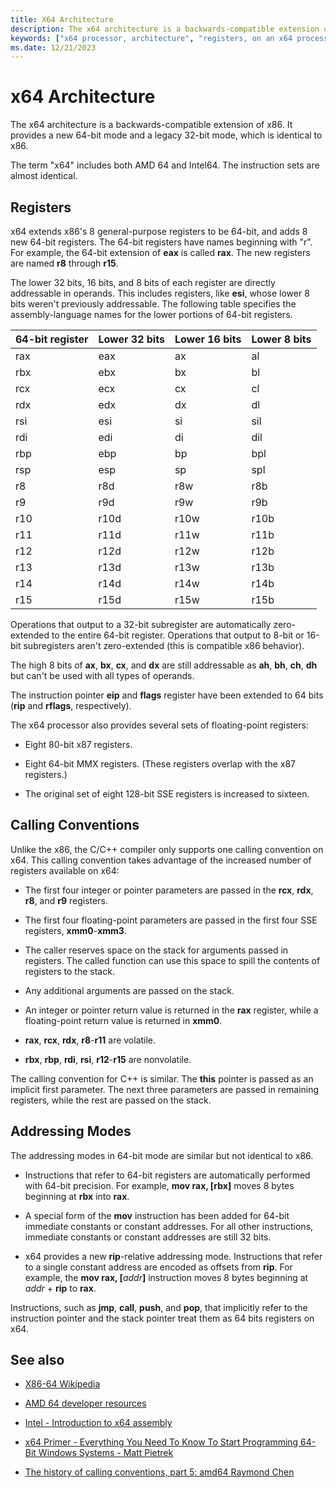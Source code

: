 ```yaml
---
title: X64 Architecture
description: The x64 architecture is a backwards-compatible extension of x86. It provides a legacy 32-bit mode, which is identical to x86, and a new 64-bit mode.
keywords: ["x64 processor, architecture", "registers, on an x64 processor", "x64 processor, registers"]
ms.date: 12/21/2023
---
```


# x64 Architecture

The x64 architecture is a backwards-compatible extension of x86. It provides a new 64-bit mode and a legacy 32-bit mode, which is identical to x86.

The term "x64" includes both AMD 64 and Intel64. The instruction sets are almost identical.

## Registers

x64 extends x86's 8 general-purpose registers to be 64-bit, and adds 8 new 64-bit registers. The 64-bit registers have names beginning with "r". For example, the 64-bit extension of **eax** is called **rax**. The new registers are named **r8** through **r15**.

The lower 32 bits, 16 bits, and 8 bits of each register are directly addressable in operands. This includes registers, like **esi**, whose lower 8 bits weren't previously addressable. The following table specifies the assembly-language names for the lower portions of 64-bit registers.

| 64-bit register | Lower 32 bits | Lower 16 bits | Lower 8 bits |
|-----------------|---------------|---------------|--------------|
| rax             | eax           | ax            | al           |
| rbx             | ebx           | bx            | bl           |
| rcx             | ecx           | cx            | cl           |
| rdx             | edx           | dx            | dl           |
| rsi             | esi           | si            | sil          |
| rdi             | edi           | di            | dil          |
| rbp             | ebp           | bp            | bpl          |
| rsp             | esp           | sp            | spl          |
| r8              | r8d           | r8w           | r8b          |
| r9              | r9d           | r9w           | r9b          |
| r10             | r10d          | r10w          | r10b         |
| r11             | r11d          | r11w          | r11b         |
| r12             | r12d          | r12w          | r12b         |
| r13             | r13d          | r13w          | r13b         |
| r14             | r14d          | r14w          | r14b         |
| r15             | r15d          | r15w          | r15b         |

Operations that output to a 32-bit subregister are automatically zero-extended to the entire 64-bit register. Operations that output to 8-bit or 16-bit subregisters aren't zero-extended (this is compatible x86 behavior).

The high 8 bits of **ax**, **bx**, **cx**, and **dx** are still addressable as **ah**, **bh**, **ch**, **dh** but can't be used with all types of operands.

The instruction pointer **eip** and **flags** register have been extended to 64 bits (**rip** and **rflags**, respectively).

The x64 processor also provides several sets of floating-point registers:

- Eight 80-bit x87 registers.

- Eight 64-bit MMX registers. (These registers overlap with the x87 registers.)

- The original set of eight 128-bit SSE registers is increased to sixteen.

## Calling Conventions

Unlike the x86, the C/C++ compiler only supports one calling convention on x64. This calling convention takes advantage of the increased number of registers available on x64:

- The first four integer or pointer parameters are passed in the **rcx**, **rdx**, **r8**, and **r9** registers.

- The first four floating-point parameters are passed in the first four SSE registers, **xmm0**-**xmm3**.

- The caller reserves space on the stack for arguments passed in registers. The called function can use this space to spill the contents of registers to the stack.

- Any additional arguments are passed on the stack.

- An integer or pointer return value is returned in the **rax** register, while a floating-point return value is returned in **xmm0**.

- **rax**, **rcx**, **rdx**, **r8**-**r11** are volatile.

- **rbx**, **rbp**, **rdi**, **rsi**, **r12**-**r15** are nonvolatile.

The calling convention for C++ is similar. The **this** pointer is passed as an implicit first parameter. The next three parameters are passed in remaining registers, while the rest are passed on the stack.

## Addressing Modes

The addressing modes in 64-bit mode are similar but not identical to x86.

- Instructions that refer to 64-bit registers are automatically performed with 64-bit precision. For example, **mov rax, [rbx]** moves 8 bytes beginning at **rbx** into **rax**.

- A special form of the **mov** instruction has been added for 64-bit immediate constants or constant addresses. For all other instructions, immediate constants or constant addresses are still 32 bits.

- x64 provides a new **rip**-relative addressing mode. Instructions that refer to a single constant address are encoded as offsets from **rip**. For example, the **mov rax, [**<em>addr</em>**]** instruction moves 8 bytes beginning at *addr* + **rip** to **rax**.

Instructions, such as **jmp**, **call**, **push**, and **pop**, that implicitly refer to the instruction pointer and the stack pointer treat them as 64 bits registers on x64.

## See also

- [X86-64 Wikipedia](https://en.wikipedia.org/wiki/X86-64)

- [AMD 64 developer resources](https://developer.amd.com/resources/)

- [Intel - Introduction to x64 assembly](https://software.intel.com/content/www/us/en/develop/articles/introduction-to-x64-assembly.html)

- [x64 Primer - Everything You Need To Know To Start Programming 64-Bit Windows Systems - Matt Pietrek](/archive/msdn-magazine/2006/may/x64-starting-out-in-64-bit-windows-systems-with-visual-c)

- [The history of calling conventions, part 5: amd64 Raymond Chen](https://devblogs.microsoft.com/oldnewthing/20040114-00/?p=41053)
